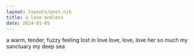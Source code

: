 ```yaml
---
layout: layouts/post.njk
title: a love endless
date: 2024-01-05
---
```

a warm, tender, fuzzy feeling
lost in love
love, love, love her so much
my sanctuary
my deep sea